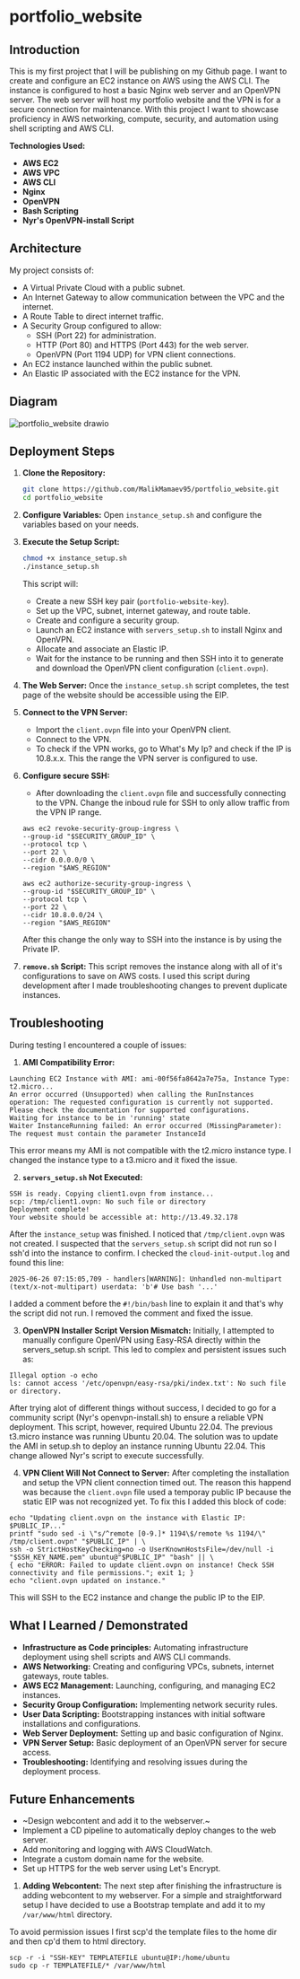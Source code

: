 # portfolio_website
## Introduction
This is my first project that I will be publishing on my Github page. I want to create and configure an EC2 instance on AWS using the AWS CLI. The instance is configured to host a basic Nginx web server and an OpenVPN server. The web server will host my portfolio website and the VPN is for a secure connection for maintenance. With this project I want to showcase proficiency in AWS networking, compute, security, and automation using shell scripting and AWS CLI.

**Technologies Used:**
* **AWS EC2** 
* **AWS VPC** 
* **AWS CLI** 
* **Nginx** 
* **OpenVPN** 
* **Bash Scripting** 
* **Nyr's OpenVPN-install Script**

## Architecture

My project consists of:
* A Virtual Private Cloud with a public subnet.
* An Internet Gateway to allow communication between the VPC and the internet.
* A Route Table to direct internet traffic.
* A Security Group configured to allow:
    * SSH (Port 22) for administration.
    * HTTP (Port 80) and HTTPS (Port 443) for the web server.
    * OpenVPN (Port 1194 UDP) for VPN client connections.
* An EC2 instance launched within the public subnet.
* An Elastic IP associated with the EC2 instance for the VPN.

## Diagram

![portfolio_website drawio](https://github.com/user-attachments/assets/e227fde4-de56-45d4-937d-1f31b301ec62)


## Deployment Steps

1.  **Clone the Repository:**
    ```bash
    git clone https://github.com/MalikMamaev95/portfolio_website.git
    cd portfolio_website
    ```

2.  **Configure Variables:**
    Open `instance_setup.sh` and configure the variables based on your needs.

3.  **Execute the Setup Script:**
    ```bash
    chmod +x instance_setup.sh
    ./instance_setup.sh
    ```
    This script will:
    * Create a new SSH key pair (`portfolio-website-key`).
    * Set up the VPC, subnet, internet gateway, and route table.
    * Create and configure a security group.
    * Launch an EC2 instance with `servers_setup.sh` to install Nginx and OpenVPN.
    * Allocate and associate an Elastic IP.
    * Wait for the instance to be running and then SSH into it to generate and download the OpenVPN client configuration (`client.ovpn`).

4.  **The Web Server:**
    Once the `instance_setup.sh` script completes, the test page of the website should be accessible using the EIP. 

5.  **Connect to the VPN Server:**
    * Import the `client.ovpn` file into your OpenVPN client.
    * Connect to the VPN.
    * To check if the VPN works, go to What's My Ip? and check if the IP is 10.8.x.x. This the range the VPN server is configured to use.

6.  **Configure secure SSH:**
    * After downloading the `client.ovpn` file and successfully connecting to the VPN. Change the inboud rule for SSH to only allow traffic from the VPN IP range.
    ```
    aws ec2 revoke-security-group-ingress \
    --group-id "$SECURITY_GROUP_ID" \
    --protocol tcp \
    --port 22 \
    --cidr 0.0.0.0/0 \
    --region "$AWS_REGION"
    ```
    ```
    aws ec2 authorize-security-group-ingress \
    --group-id "$SECURITY_GROUP_ID" \
    --protocol tcp \
    --port 22 \
    --cidr 10.8.0.0/24 \
    --region "$AWS_REGION"
    ```

    After this change the only way to SSH into the instance is by using the Private IP.

7. **`remove.sh` Script:**
    This script removes the instance along with all of it's configurations to save on AWS costs. I used this script during development after I made troubleshooting changes to prevent duplicate instances.

## Troubleshooting
During testing I encountered a couple of issues:

1. **AMI Compatibility Error:**
```
Launching EC2 Instance with AMI: ami-00f56fa8642a7e75a, Instance Type: t2.micro...
An error occurred (Unsupported) when calling the RunInstances operation: The requested configuration is currently not supported. Please check the documentation for supported configurations.
Waiting for instance to be in 'running' state
Waiter InstanceRunning failed: An error occurred (MissingParameter): The request must contain the parameter InstanceId
```
This error means my AMI is not compatible with the t2.micro instance type. I changed the instance type to a t3.micro and it fixed the issue.

2. **`servers_setup.sh` Not Executed:**
```
SSH is ready. Copying client1.ovpn from instance...
scp: /tmp/client1.ovpn: No such file or directory
Deployment complete!
Your website should be accessible at: http://13.49.32.178
```
After the `instance_setup` was finished. I noticed that `/tmp/client.ovpn` was not created. I suspected that the `servers_setup.sh` script did not run so I ssh'd into the instance to confirm. I checked the `cloud-init-output.log` and found this line:
```
2025-06-26 07:15:05,709 - handlers[WARNING]: Unhandled non-multipart (text/x-not-multipart) userdata: 'b'# Use bash '...'
```
I added a comment before the `#!/bin/bash` line to explain it and that's why the script did not run. I removed the comment and fixed the issue.

3. **OpenVPN Installer Script Version Mismatch:**
Initially, I attempted to manually configure OpenVPN using Easy-RSA directly within the servers_setup.sh script. This led to complex and persistent issues such as:
```
Illegal option -o echo
ls: cannot access '/etc/openvpn/easy-rsa/pki/index.txt': No such file or directory. 
```
After trying alot of different things without success, I decided to go for a community script (Nyr's openvpn-install.sh) to ensure a reliable VPN deployment. This script, however, required Ubuntu 22.04. The previous t3.micro instance was running Ubuntu 20.04. The solution was to update the AMI in setup.sh to deploy an instance running Ubuntu 22.04. This change allowed Nyr's script to execute successfully.

4. **VPN Client Will Not Connect to Server:**
After completing the installation and setup the VPN client connection timed out. The reason this happend was because the `client.ovpn` file used a temporay public IP because the static EIP was not recognized yet. To fix this I added this block of code:
```
echo "Updating client.ovpn on the instance with Elastic IP: $PUBLIC_IP..."
printf "sudo sed -i \"s/^remote [0-9.]* 1194\$/remote %s 1194/\" /tmp/client.ovpn" "$PUBLIC_IP" | \
ssh -o StrictHostKeyChecking=no -o UserKnownHostsFile=/dev/null -i "$SSH_KEY_NAME.pem" ubuntu@"$PUBLIC_IP" "bash" || \
{ echo "ERROR: Failed to update client.ovpn on instance! Check SSH connectivity and file permissions."; exit 1; }
echo "client.ovpn updated on instance."
```
This will SSH to the EC2 instance and change the public IP to the EIP. 

## What I Learned / Demonstrated

* **Infrastructure as Code principles:** Automating infrastructure deployment using shell scripts and AWS CLI commands.
* **AWS Networking:** Creating and configuring VPCs, subnets, internet gateways, route tables.
* **AWS EC2 Management:** Launching, configuring, and managing EC2 instances.
* **Security Group Configuration:** Implementing network security rules.
* **User Data Scripting:** Bootstrapping instances with initial software installations and configurations.
* **Web Server Deployment:** Setting up and basic configuration of Nginx.
* **VPN Server Setup:** Basic deployment of an OpenVPN server for secure access.
* **Troubleshooting:** Identifying and resolving issues during the deployment process.

## Future Enhancements

* ~Design webcontent and add it to the webserver.~
* Implement a CD pipeline to automatically deploy changes to the web server.
* Add monitoring and logging with AWS CloudWatch.
* Integrate a custom domain name for the website.
* Set up HTTPS for the web server using Let's Encrypt.

1. **Adding Webcontent:**
The next step after finishing the infrastructure is adding webcontent to my webserver. For a simple and straightforward setup I have decided to use a Bootstrap template and add it to my `/var/www/html` directory.

To avoid permission issues I first scp'd the template files to the home dir and then cp'd them to html directory.

```
scp -r -i "SSH-KEY" TEMPLATEFILE ubuntu@IP:/home/ubuntu
sudo cp -r TEMPLATEFILE/* /var/www/html
```























